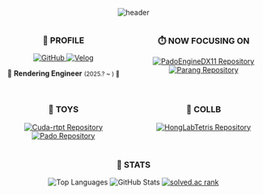 
<div align="center">
  
![header](https://capsule-render.vercel.app/api?type=blur&height=300&color=gradient&text=Padocit&desc=Rendering,%20Game%20Engine)

<div style="display: flex; justify-content: space-between; flex-wrap: wrap;">

  <!-- 좌측 컬럼: Profile -->
  <div align="center" style="flex: 0 0 45%; max-width: 45%; margin-bottom: 1rem;">
    <h3>🐯 PROFILE </h3>
    <p>
      <a href="https://github.com/haileeLog" target="_blank">
        <img
          src="https://img.shields.io/badge/GitHub-000000?style=for-the-badge&logo=github&logoColor=FFFFFF"
          alt="GitHub"
        />
      </a>
      <a href="https://velog.io/@padocit/posts" target="_blank">
        <img
          src="https://img.shields.io/badge/Tech%20Blog-666666?style=for-the-badge&logo=velog&logoColor=FFFFFF"
          alt="Velog"
        />
      </a>
    </p>
    <p>💙 <strong>Rendering Engineer</strong> <small>(2025.? ~ ) 💙</small></p>
  </div>

  <!-- Now Focusing -->
  <div align="center" style="flex: 0 0 45%; max-width: 45%; margin-bottom: 1rem;">
    <h3>⏱️ NOW FOCUSING ON</h3>
    <a href="https://github.com/padocit/PadoEngineDX11" target="_blank">
      <img
        src="https://github-readme-stats.vercel.app/api/pin/?username=padocit&repo=PadoEngineDX11&theme=blue_navy"
        alt="PadoEngineDX11 Repository"
        style="max-width: 100%;"
      />
    <a href="https://github.com/padocit/parang" target="_blank">
      <img
        src="https://github-readme-stats.vercel.app/api/pin/?username=padocit&repo=parang&theme=blue_navy"
        alt="Parang Repository"
        style="max-width: 100%;"
      />
    </a>
  </div>
      
  <!-- 우측 컬럼: TOY PROJECT -->
  <div align="center" style="flex: 0 0 45%; max-width: 45%; margin-bottom: 1rem;">
    <h3>👾 TOYS</h3>
      <a href="https://github.com/padocit/cuda-rtpt" target="_blank">
        <img
          src="https://github-readme-stats.vercel.app/api/pin/?username=padocit&repo=cuda-rtpt&theme=blue_navy"
          alt="Cuda-rtpt Repository"
          style="max-width: 100%;"
        />
      <a href="https://github.com/padocit/pado" target="_blank">
        <img
          src="https://github-readme-stats.vercel.app/api/pin/?username=padocit&repo=pado&theme=blue_navy"
          alt="Pado Repository"
          style="max-width: 100%;"
        />
    </a>
  </div>

  <!-- Collabor -->
  <div align="center" style="flex: 0 0 45%; max-width: 45%; margin-bottom: 1rem;">
    <h3>🧵 COLLB</h3>
    <a href="https://github.com/padocit/HongLabTetris" target="_blank">
      <img
        src="https://github-readme-stats.vercel.app/api/pin/?username=padocit&repo=HongLabTetris&theme=blue_navy"
        alt="HongLabTetris Repository"
        style="max-width: 100%;"
      />
    </a>
  </div>
</div>

<p align="center">
  <h3>🌟 STATS </h3>
  <img
    src="https://github-readme-stats.vercel.app/api/top-langs/?username=padocit&theme=blue_navy&exclude_repo=Computer-Science-Engineering&layout=compact&langs_count=10"
    alt="Top Languages"
  />
  <img
    src="https://github-readme-stats.vercel.app/api?username=padocit&show_icons=true&theme=blue_navy"
    alt="GitHub Stats"
  />
  <a href="https://solved.ac/profile/l1lpado" target="_blank">
  <img
    src="http://mazassumnida.wtf/api/v2/generate_badge?boj=l1lpado"
    alt="solved.ac rank"
  />
  </a>
</p>
